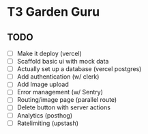 # T3 Garden Guru

## TODO
- [ ] Make it deploy (vercel)
- [ ] Scaffold basic ui with mock data
- [ ] Actually set up a database (vercel postgres)
- [ ] Add authentication (w/ clerk)
- [ ] Add Image upload
- [ ] Error management (w/ Sentry)
- [ ] Routing/image page (parallel route)
- [ ] Delete button with server actions
- [ ] Analytics (posthog)
- [ ] Ratelimiting (upstash)
